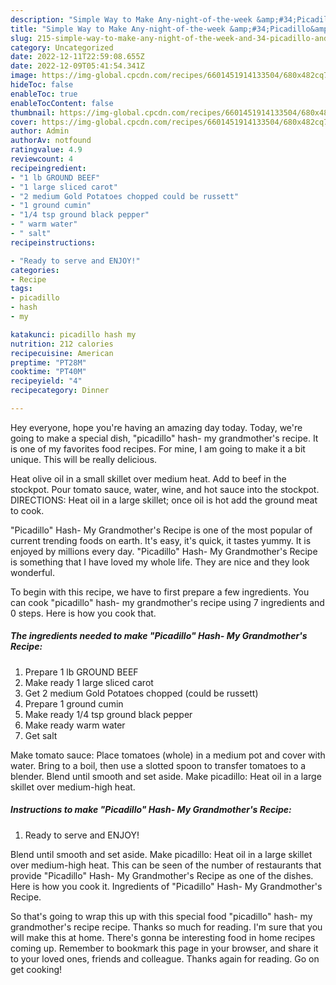 ```yaml
---
description: "Simple Way to Make Any-night-of-the-week &amp;#34;Picadillo&amp;#34; Hash- My Grandmother&amp;#39;s Recipe"
title: "Simple Way to Make Any-night-of-the-week &amp;#34;Picadillo&amp;#34; Hash- My Grandmother&amp;#39;s Recipe"
slug: 215-simple-way-to-make-any-night-of-the-week-and-34-picadillo-and-34-hash-my-grandmother-and-39-s-recipe
category: Uncategorized
date: 2022-12-11T22:59:08.655Z
date: 2022-12-09T05:41:54.341Z
image: https://img-global.cpcdn.com/recipes/6601451914133504/680x482cq70/picadillo-hash-my-grandmothers-recipe-recipe-main-photo.jpg
hideToc: false
enableToc: true
enableTocContent: false
thumbnail: https://img-global.cpcdn.com/recipes/6601451914133504/680x482cq70/picadillo-hash-my-grandmothers-recipe-recipe-main-photo.jpg
cover: https://img-global.cpcdn.com/recipes/6601451914133504/680x482cq70/picadillo-hash-my-grandmothers-recipe-recipe-main-photo.jpg
author: Admin
authorAv: notfound
ratingvalue: 4.9
reviewcount: 4
recipeingredient:
- "1 lb GROUND BEEF"
- "1 large sliced carot"
- "2 medium Gold Potatoes chopped could be russett"
- "1 ground cumin"
- "1/4 tsp ground black pepper"
- " warm water"
- " salt"
recipeinstructions:

- "Ready to serve and ENJOY!"
categories:
- Recipe
tags:
- picadillo
- hash
- my

katakunci: picadillo hash my 
nutrition: 212 calories
recipecuisine: American
preptime: "PT28M"
cooktime: "PT40M"
recipeyield: "4"
recipecategory: Dinner

---
```



Hey everyone, hope you're having an amazing day today. Today, we're going to make a special dish, &#34;picadillo&#34; hash- my grandmother&#39;s recipe. It is one of my favorites food recipes. For mine, I am going to make it a bit unique. This will be really delicious.

Heat olive oil in a small skillet over medium heat. Add to beef in the stockpot. Pour tomato sauce, water, wine, and hot sauce into the stockpot. DIRECTIONS: Heat oil in a large skillet; once oil is hot add the ground meat to cook.

&#34;Picadillo&#34; Hash- My Grandmother&#39;s Recipe is one of the most popular of current trending foods on earth. It's easy, it's quick, it tastes yummy. It is enjoyed by millions every day. &#34;Picadillo&#34; Hash- My Grandmother&#39;s Recipe is something that I have loved my whole life. They are nice and they look wonderful.


To begin with this recipe, we have to first prepare a few ingredients. You can cook &#34;picadillo&#34; hash- my grandmother&#39;s recipe using 7 ingredients and 0 steps. Here is how you cook that.

<!--inarticleads1-->

##### The ingredients needed to make &#34;Picadillo&#34; Hash- My Grandmother&#39;s Recipe:

1. Prepare 1 lb GROUND BEEF
1. Make ready 1 large sliced carot
1. Get 2 medium Gold Potatoes chopped (could be russett)
1. Prepare 1 ground cumin
1. Make ready 1/4 tsp ground black pepper
1. Make ready  warm water
1. Get  salt


Make tomato sauce: Place tomatoes (whole) in a medium pot and cover with water. Bring to a boil, then use a slotted spoon to transfer tomatoes to a blender. Blend until smooth and set aside. Make picadillo: Heat oil in a large skillet over medium-high heat. 

<!--inarticleads2-->

##### Instructions to make &#34;Picadillo&#34; Hash- My Grandmother&#39;s Recipe:


1. Ready to serve and ENJOY!

Blend until smooth and set aside. Make picadillo: Heat oil in a large skillet over medium-high heat. This can be seen of the number of restaurants that provide &#34;Picadillo&#34; Hash- My Grandmother&#39;s Recipe as one of the dishes. Here is how you cook it. Ingredients of &#34;Picadillo&#34; Hash- My Grandmother&#39;s Recipe. 

So that's going to wrap this up with this special food &#34;picadillo&#34; hash- my grandmother&#39;s recipe recipe. Thanks so much for reading. I'm sure that you will make this at home. There's gonna be interesting food in home recipes coming up. Remember to bookmark this page in your browser, and share it to your loved ones, friends and colleague. Thanks again for reading. Go on get cooking!
